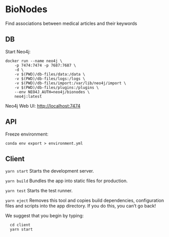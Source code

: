 # BioNodes

Find associations between medical articles and their keywords

## DB

Start Neo4j:

```shell
docker run --name neo4j \
    -p 7474:7474 -p 7687:7687 \
    -d \
    -v $(PWD)/db-files/data:/data \
    -v $(PWD)/db-files/logs:/logs \
    -v $(PWD)/db-files/import:/var/lib/neo4j/import \
    -v $(PWD)/db-files/plugins:/plugins \
    --env NEO4J_AUTH=neo4j/bionodes \
    neo4j:latest
```

Neo4j Web UI: <http://localhost:7474>

## API

Freeze environment:

```shell
conda env export > environment.yml
```

## Client

  ```yarn start```
    Starts the development server.

  ```yarn build```
    Bundles the app into static files for production.

  ```yarn test```
    Starts the test runner.

  ```yarn eject```
    Removes this tool and copies build dependencies, configuration files
    and scripts into the app directory. If you do this, you can’t go back!

We suggest that you begin by typing:

```shell
  cd client
  yarn start
```
